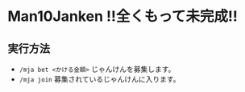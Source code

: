 # Man10Janken !!全くもって未完成!!
## 実行方法
- `/mja bet <かける金額>` じゃんけんを募集します。
- `/mja join` 募集されているじゃんけんに入ります。
